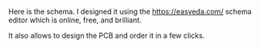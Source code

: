 Here is the schema. I designed it using the https://easyeda.com/ schema editor which is online, free, and brilliant.

It also allows to design the PCB and order it in a few clicks.
